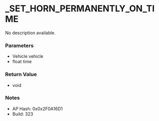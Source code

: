 # _SET_HORN_PERMANENTLY_ON_TIME

No description available.

### Parameters
* Vehicle vehicle
* float time

### Return Value
* void

### Notes
* AP Hash: 0x0x2F0A16D1
* Build: 323

